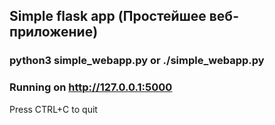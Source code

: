 ## Simple flask app (Простейшее веб-приложение)
### python3 simple_webapp.py or ./simple_webapp.py
### Running on http://127.0.0.1:5000
Press CTRL+C to quit
